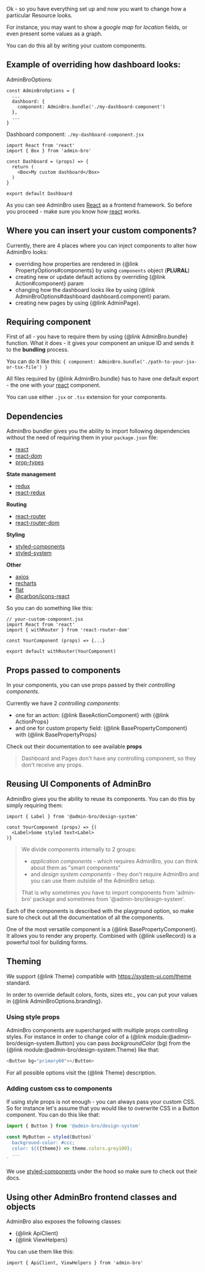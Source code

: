 Ok - so you have everything set up and now you want to change how a particular Resource looks.

For instance, you may want to show a _google map_ for _location_ fields, or even present some values as a graph.

You can do this all by writing your custom components.

## Example of overriding how dashboard looks:

AdminBroOptions: 
```
const AdminBroOptions = {
  ...
  dashboard: {
    component: AdminBro.bundle('./my-dashboard-component')
  },
  ...
}
```

Dashboard component: `./my-dashboard-component.jsx`
```
import React from 'react'
import { Box } from 'admin-bro'

const Dashboard = (props) => {
  return (
    <Box>My custom dashboard</Box>
  )
}

export default Dashboard
```

As you can see AdminBro uses [React](https://reactjs.org/) as a frontend framework. So before
you proceed - make sure you know how [react](https://reactjs.org/) works.

## Where you can insert your custom components?

Currently, there are 4 places where you can inject components to alter how AdminBro looks:

- overriding how properties are rendered in {@link PropertyOptions#components} by using `components` object (**PLURAL**)
- creating new or update default actions by overriding {@link Action#component} param
- changing how the dashboard looks like by using {@link AdminBroOptions#dashboard dashboard.component} param.
- creating new pages by using {@link AdminPage}.

## Requiring component

First of all - you have to require them by using {@link AdminBro.bundle} function. What it does -
it gives your component an unique ID and sends it to the __bundling__ process.

You can do it like this: `{ component: AdminBro.bundle('./path-to-your-jsx-or-tsx-file') }`

All files required by {@link AdminBro.bundle} has to have one default export - the one with your [react](https://reactjs.org/) component.

You can use either `.jsx` or `.tsx` extension for your components.

## Dependencies

AdminBro bundler gives you the ability to import following dependencies without the need of requiring them in your `package.json` file:

- [react](https://reactjs.org/)
- [react-dom](https://reactjs.org/)
- [prop-types](https://github.com/facebook/prop-types)

**State management**

- [redux](https://redux.js.org/)
- [react-redux](https://github.com/reduxjs/react-redux)

**Routing**

- [react-router](https://reacttraining.com/react-router/)
- [react-router-dom](https://reacttraining.com/react-router/)

**Styling**

- [styled-components](https://www.styled-components.com/docs)
- [styled-system](https://www.styled-system.com)

**Other**

- [axios](https://github.com/axios/axios)
- [recharts](http://recharts.org/en-US/)
- [flat](https://www.npmjs.com/package/flat)
- [@carbon/icons-react](https://www.npmjs.com/package/@carbon/icons-react)

So you can do something like this:

```
// your-custom-component.jsx
import React from 'react'
import { withRouter } from 'react-router-dom'

const YourComponent (props) => {...}

export default withRouter(YourComponent)
```

## Props passed to components

In your components, you can use props passed by their _controlling components_.

Currently we have 2 _controlling components_: 

- one for an action: {@link BaseActionComponent} with {@link ActionProps}
- and one for custom property field: {@link BasePropertyComponent} with {@link BasePropertyProps}

Check out their documentation to see available **props**

> Dashboard and Pages don't have any controlling component, so they don't receive any props.

## Reusing UI Components of AdminBro

AdminBro gives you the ability to reuse its components. You can do this by simply requiring them:

```
import { Label } from '@admin-bro/design-system'

const YourComponent (props) => {(
  <Label>Some styled text<Label>
)}
```

> We divide components internally to 2 groups:
> 
> * _application components_ - which requires AdminBro, you can think about them as "smart components"
> * and _design system components_ - they don't require AdminBro and you can use them outside of the AdminBro setup.
> 
> That is why sometimes you have to import components from 'admin-bro'
> package and sometimes from '@admin-bro/design-system'.

Each of the components is described with the playground option, so make sure to check out all the documentation of all the components.

One of the most versatile component is a {@link BasePropertyComponent}. It allows you to render any property.
Combined with {@link useRecord} is a powerful tool for building forms.

## Theming

We support {@link Theme} compatible with https://system-ui.com/theme standard.

In order to override default colors, fonts, sizes etc., you can put your values in {@link AdminBroOptions.branding}.

### Using style props

AdminBro components are supercharged with multiple props controlling styles. For instance in order
to change color of a {@link module:@admin-bro/design-system.Button} you can pass _backgroundColor_ (bg) from the {@link  module:@admin-bro/design-system.Theme} like that:

```javascript
<Button bg="primary60"></Button>
```

For all possible options visit the {@link Theme} description.

### Adding custom css to components

If using style props is not enough - you can always pass your custom CSS. So for instance let's assume
that you would like to overwrite CSS in a Button component. You can do this like that:

```javascript
import { Button } from '@admin-bro/design-system'

const MyButton = styled(Button)`
  background-color: #ccc;
  color: ${({theme}) => theme.colors.grey100};
  ...
`
```

We use [styled-components](https://styled-components.com/) under the hood so make sure to check out their docs.

## Using other AdminBro frontend classes and objects

AdminBro also exposes the following classes:

- {@link ApiClient}
- {@link ViewHelpers}

You can use them like this:

```
import { ApiClient, ViewHelpers } from 'admin-bro'
```
